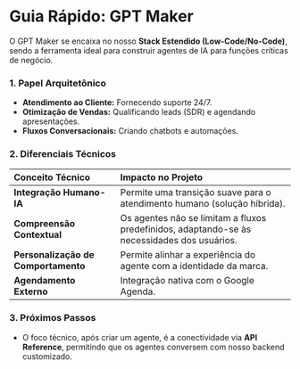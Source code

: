 # Guia Rápido: GPT Maker

O GPT Maker se encaixa no nosso **Stack Estendido (Low-Code/No-Code)**, sendo a ferramenta ideal para construir agentes de IA para funções críticas de negócio.

### 1. Papel Arquitetônico
- **Atendimento ao Cliente:** Fornecendo suporte 24/7.
- **Otimização de Vendas:** Qualificando leads (SDR) e agendando apresentações.
- **Fluxos Conversacionais:** Criando chatbots e automações.

### 2. Diferenciais Técnicos
| Conceito Técnico | Impacto no Projeto |
| :--- | :--- |
| **Integração Humano-IA** | Permite uma transição suave para o atendimento humano (solução híbrida). |
| **Compreensão Contextual** | Os agentes não se limitam a fluxos predefinidos, adaptando-se às necessidades dos usuários. |
| **Personalização de Comportamento** | Permite alinhar a experiência do agente com a identidade da marca. |
| **Agendamento Externo** | Integração nativa com o Google Agenda. |

### 3. Próximos Passos
- O foco técnico, após criar um agente, é a conectividade via **API Reference**, permitindo que os agentes conversem com nosso backend customizado.